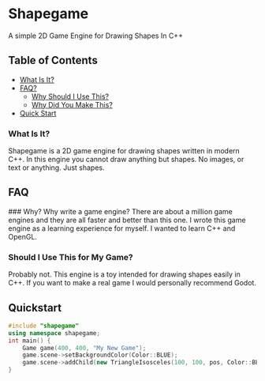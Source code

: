 # Shapegame
A simple 2D Game Engine for Drawing Shapes In C++

## Table of Contents
* [What Is It?](#wat)
* [FAQ?](#faq)
  * [Why Should I Use This?](#shouldi)
  * [Why Did You Make This?](#why)
* [Quick Start](#quickstart)


<a name="wat"></a>
### What Is It?
Shapegame is a 2D game engine for drawing shapes written in modern C++.
In this engine you cannot draw anything but shapes. No images, or text or anything. Just shapes.

## FAQ
<a name="faq" />
<a name="why"></a>
### Why?
Why write a game engine? There are about a million game engines and they are all faster and better than this one.
I wrote this game engine as a learning experience for myself. I wanted to learn C++ and OpenGL.

<a name="shouldi"></a>
### Should I Use This for My Game?
Probably not. This engine is a toy intended for drawing shapes easily in C++. If you want to make a real game I would
personally recommend Godot.


## Quickstart

```C++
#include "shapegame"
using namespace shapegame;
int main() {
	Game game(400, 400, "My New Game");
	game.scene->setBackgroundColor(Color::BLUE);
	game.scene->addChild(new TriangleIsosceles(100, 100, pos, Color::BLACK));
}
```